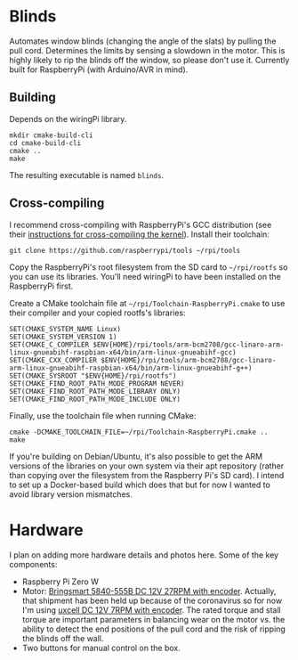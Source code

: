 # Blinds

Automates window blinds (changing the angle of the slats) by pulling the pull cord.
Determines the limits by sensing a slowdown in the motor.
This is highly likely to rip the blinds off the window, so please don't use it.
Currently built for RaspberryPi (with Arduino/AVR in mind).

## Building

Depends on the wiringPi library.

```
mkdir cmake-build-cli
cd cmake-build-cli
cmake ..
make
```

The resulting executable is named `blinds`.

## Cross-compiling

I recommend cross-compiling with RaspberryPi's GCC distribution (see their
[instructions for cross-compiling the kernel](https://www.raspberrypi.org/documentation/linux/kernel/building.md)).
Install their toolchain:

```
git clone https://github.com/raspberrypi/tools ~/rpi/tools
```

Copy the RaspberryPi's root filesystem from the SD card to `~/rpi/rootfs` so you can
use its libraries. You'll need wiringPi to have been installed on the RaspberryPi first.

Create a CMake toolchain file at `~/rpi/Toolchain-RaspberryPi.cmake`
to use their compiler and your copied rootfs's libraries:

```
SET(CMAKE_SYSTEM_NAME Linux)
SET(CMAKE_SYSTEM_VERSION 1)
SET(CMAKE_C_COMPILER $ENV{HOME}/rpi/tools/arm-bcm2708/gcc-linaro-arm-linux-gnueabihf-raspbian-x64/bin/arm-linux-gnueabihf-gcc)
SET(CMAKE_CXX_COMPILER $ENV{HOME}/rpi/tools/arm-bcm2708/gcc-linaro-arm-linux-gnueabihf-raspbian-x64/bin/arm-linux-gnueabihf-g++)
SET(CMAKE_SYSROOT "$ENV{HOME}/rpi/rootfs")
SET(CMAKE_FIND_ROOT_PATH_MODE_PROGRAM NEVER)
SET(CMAKE_FIND_ROOT_PATH_MODE_LIBRARY ONLY)
SET(CMAKE_FIND_ROOT_PATH_MODE_INCLUDE ONLY)
```

Finally, use the toolchain file when running CMake:

```
cmake -DCMAKE_TOOLCHAIN_FILE=~/rpi/Toolchain-RaspberryPi.cmake ..
make
```

If you're building on Debian/Ubuntu, it's also possible to get the ARM versions of the libraries on your own system
via their apt repository (rather than copying over the filesystem from the Raspberry Pi's SD card).
I intend to set up a Docker-based build which does that but for now I wanted to avoid library version mismatches.

# Hardware

I plan on adding more hardware details and photos here. Some of the key components:

* Raspberry Pi Zero W
* Motor:
  [Bringsmart 5840-555B DC 12V 27RPM with encoder](https://www.aliexpress.com/item/33016066564.html).
  Actually, that shipment has been held up because of the coronavirus
  so for now I'm using [uxcell DC 12V 7RPM with encoder](https://smile.amazon.com/gp/product/B078J521TG/).
  The rated torque and stall torque are important parameters in balancing wear on the motor vs.
  the ability to detect the end positions of the pull cord and the risk of ripping the blinds off the wall.
* Two buttons for manual control on the box.
